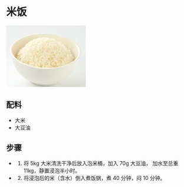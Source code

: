# 米饭

![米饭](/images/米饭.png)

## 配料

- 大米
- 大豆油

## 步骤

- 1. 将 5kg 大米清洗干净后放入泡米桶，加入 70g 大豆油，
     加水至总重 11kg，静置浸泡半小时。
- 2. 将浸泡后的米（含水）倒入煮饭锅，煮 40 分钟，闷 10 分钟。
